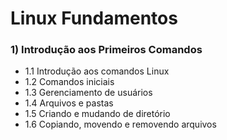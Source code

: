 # Linux Fundamentos


### 1) Introdução aos Primeiros Comandos

- 1.1 Introdução aos comandos Linux
- 1.2 Comandos iniciais
- 1.3 Gerenciamento de usuários
- 1.4 Arquivos e pastas
- 1.5 Criando e mudando de diretório
- 1.6 Copiando, movendo e removendo arquivos

